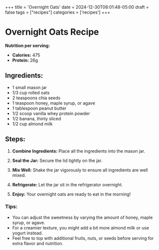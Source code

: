+++
title = 'Overnight Oats'
date = 2024-12-30T08:01:48-05:00
draft = false
tags = ["recipes"]
categories = ['recipes']
+++

# Overnight Oats Recipe

**Nutrition per serving:**  
- **Calories:** 475  
- **Protein:** 26g

## Ingredients:
- 1 small mason jar
- 1/3 cup rolled oats
- 2 teaspoons chia seeds
- 1 teaspoon honey, maple syrup, or agave
- 1 tablespoon peanut butter
- 1/2 scoop vanilla whey protein powder
- 1/2 banana, thinly sliced
- 1/2 cup almond milk

## Steps:

1. **Combine Ingredients:** Place all the ingredients into the mason jar.
   
2. **Seal the Jar:** Secure the lid tightly on the jar.

3. **Mix Well:** Shake the jar vigorously to ensure all ingredients are well mixed.

4. **Refrigerate:** Let the jar sit in the refrigerator overnight.

5. **Enjoy:** Your overnight oats are ready to eat in the morning!

### Tips:
- You can adjust the sweetness by varying the amount of honey, maple syrup, or agave.
- For a creamier texture, you might add a bit more almond milk or use yogurt instead.
- Feel free to top with additional fruits, nuts, or seeds before serving for extra flavor and nutrition.
